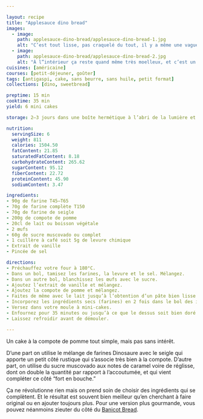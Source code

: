 ```yaml
---

layout: recipe
title: "Applesauce dino bread"
images:
  - image:
    path: applesauce-dino-bread/applesauce-dino-bread-1.jpg
    alt: "C’est tout lisse, pas craquelé du tout, il y a même une vaguelette sur le dessus."
  - image:
    path: applesauce-dino-bread/applesauce-dino-bread-2.jpg
    alt: "À l”intérieur ça reste quand même très moelleux, et c’est un beau contraste de textures finalement, pour un bread tout simple."
cuisines: [américaine]
courses: [petit-déjeuner, goûter]
tags: [antigaspi, cake, sans beurre, sans huile, petit format]
collections: [dino, sweetbread]

preptime: 15 min
cooktime: 35 min
yield: 6 mini cakes

storage: 2–3 jours dans une boîte hermétique à l’abri de la lumière et de la chaleur. 5 jours au frigo. 2 mois au congélateur.

nutrition:
  servingSize: 6
  weight: 811
  calories: 1504.50
  fatContent: 21.85
  saturatedFatContent: 8.18
  carbohydrateContent: 265.62
  sugarContent: 95.12
  fiberContent: 22.72
  proteinContent: 45.90
  sodiumContent: 3.47

ingredients:
- 90g de farine T45–T65
- 70g de farine complète T150
- 70g de farine de seigle
- 200g de compote de pomme
- 20cl de lait ou boisson végétale
- 2 œufs
- 60g de sucre muscovado ou complet
- 1 cuillère à café soit 5g de levure chimique
- Extrait de vanille 
- Pincée de sel 

directions:
- Préchauffez votre four à 180°C.
- Dans un bol, tamisez les farines, la levure et le sel. Mélangez. 
- Dans un autre bol, blanchissez les œufs avec le sucre. 
- Ajoutez l’extrait de vanille et mélangez.
- Ajoutez la compote de pomme et mélangez.
- Faites de même avec le lait jusqu’à l’obtention d’un pâte bien lisse.
- Incorporez les ingrédients secs (farines) en 2 fois dans le bol des ingrédients humides à l’aide d’une maryse.
- Versez dans votre moule à mini-cakes.
- Enfournez pour 35 minutes ou jusqu’à ce que le dessus soit bien doré et que la pointe d’un couteau ressorte légèrement humide.
- Laissez refroidir avant de démouler.

---
```


Un cake à la compote de pomme tout simple, mais pas sans intérêt.

D’une part on utilise le mélange de farines Dinosaure avec le seigle qui apporte un petit côté rustique qui s’associe très bien à la compote. D’autre part, on utilise du sucre muscovado aux notes de caramel voire de réglisse, dont on double la quantité par rapport à l’accoutumée, et qui vient compléter ce côté “fort en bouche.”

Ça ne révolutionne rien mais on prend soin de choisir des ingrédients qui se complètent. Et le résultat est souvent bien meilleur qu’en cherchant à faire original ou en ajouter toujours plus. Pour une version plus gourmande, vous pouvez néanmoins zieuter du côté du [Banicot Bread](banicot-bread.html).
